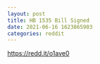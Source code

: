 ```yaml
--- 
layout: post 
title: HB 1535 Bill Signed 
date: 2021-06-16 1623865903 
categories: reddit 
--- 
```

https://redd.it/o1ave0